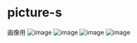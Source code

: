 # picture-s
画像用
![image](https://github.com/yukigithub5/picture-s/assets/154067664/ebaea08e-785d-4896-8024-d77612d11ac3)
![image](https://github.com/yukigithub5/picture-s/assets/154067664/2f6f95cc-a909-4cfc-852a-1d68b8a63041)
![image](https://github.com/yukigithub5/picture-s/assets/154067664/2106fbf9-e7fb-4134-a8b9-c1b5a03e465e)
![image](https://github.com/yukigithub5/picture-s/assets/154067664/74a4e6d1-3ca5-4847-880e-d069253eaca2)
